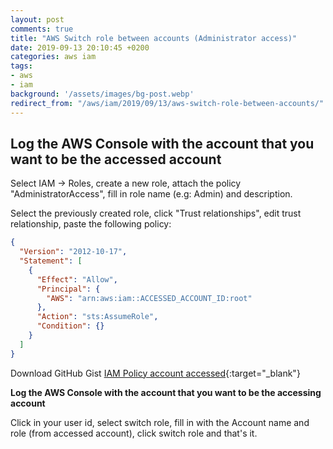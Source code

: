 ```yaml
---
layout: post
comments: true
title: "AWS Switch role between accounts (Administrator access)"
date: 2019-09-13 20:10:45 +0200
categories: aws iam
tags:
- aws
- iam
background: '/assets/images/bg-post.webp'
redirect_from: "/aws/iam/2019/09/13/aws-switch-role-between-accounts/"
---
```


## Log the AWS Console with the account that you want to be the accessed account

Select IAM -> Roles, create a new role, attach the policy "AdministratorAccess", fill in role name (e.g: Admin) and description.

Select the previously created role, click "Trust relationships", edit trust relationship, paste the following policy:

```json
{
  "Version": "2012-10-17",
  "Statement": [
    {
      "Effect": "Allow",
      "Principal": {
        "AWS": "arn:aws:iam::ACCESSED_ACCOUNT_ID:root"
      },
      "Action": "sts:AssumeRole",
      "Condition": {}
    }
  ]
}
```

Download GitHub Gist [IAM Policy account accessed](https://gist.github.com/carlesloriente/69d9aa0ee17675def577727fd5829459){:target="_blank"}

**Log the AWS Console with the account that you want to be the accessing account**

Click in your user id, select switch role, fill in with the Account name and role (from accessed account), click switch role and that's it.
